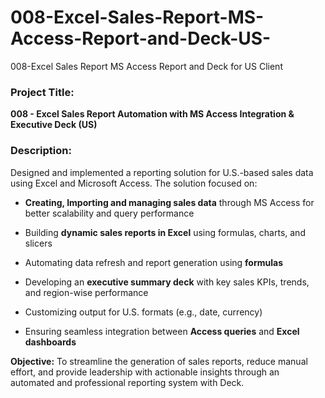 # 008-Excel-Sales-Report-MS-Access-Report-and-Deck-US-
008-Excel Sales Report MS Access Report and Deck for US Client


### **Project Title:**

**008 - Excel Sales Report Automation with MS Access Integration & Executive Deck (US)**

### **Description:**

Designed and implemented a reporting solution for U.S.-based sales data using Excel and Microsoft Access. The solution focused on:


* **Creating, Importing and managing sales data** through MS Access for better scalability and query performance

* Building **dynamic sales reports in Excel** using formulas, charts, and slicers
* Automating data refresh and report generation using **formulas**
* Developing an **executive summary deck** with key sales KPIs, trends, and region-wise performance
* Customizing output for U.S. formats (e.g., date, currency)
* Ensuring seamless integration between **Access queries** and **Excel dashboards**

**Objective:**
To streamline the generation of sales reports, reduce manual effort, and provide leadership with actionable insights through an automated and professional reporting system with Deck.

